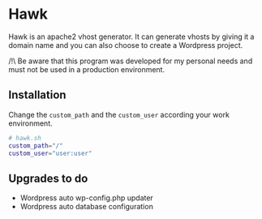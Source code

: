 # Hawk

Hawk is an apache2 vhost generator. It can generate vhosts by giving it a domain name and you can also choose to create a Wordpress project.

/!\ Be aware that this program was developed for my personal needs and must not be used in a production environment.

## Installation

Change the ```custom_path``` and the ```custom_user``` according your work environment.

```bash
# hawk.sh
custom_path="/"
custom_user="user:user"
 ```

## Upgrades to do

* Wordpress auto wp-config.php updater
* Wordpress auto database configuration
